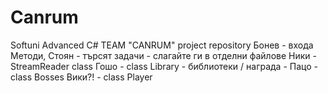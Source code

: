 # Canrum
Softuni Advanced C#  TEAM "CANRUM" project repository
Бонев - входа
Методи, Стоян - търсят задачи - слагайте ги в отделни файлове
Ники - StreamReader class
Гошо - class Library - библиотеки / награда - 
Пацо - class Bosses
Вики?! - class Player 
